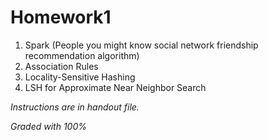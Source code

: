 # Homework1

1. Spark (People you might know social network friendship recommendation algorithm)
2. Association Rules
3. Locality-Sensitive Hashing
4. LSH for Approximate Near Neighbor Search

*Instructions are in handout file.*

*Graded with 100%*
